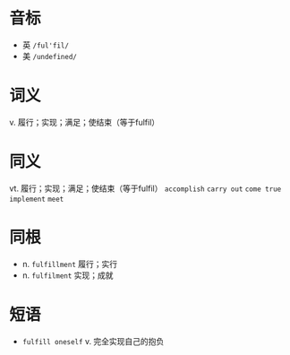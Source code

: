 # 音标

- 英 `/ful'fil/`
- 美 `/undefined/`

# 词义

v. 履行；实现；满足；使结束（等于fulfil）


# 同义

vt. 履行；实现；满足；使结束（等于fulfil）
`accomplish` `carry out` `come true` `implement` `meet`

# 同根

- n. `fulfillment` 履行；实行
- n. `fulfilment` 实现；成就

# 短语

- `fulfill oneself` v. 完全实现自己的抱负

